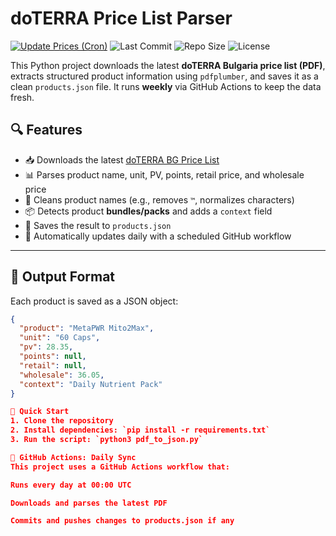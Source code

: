 # doTERRA Price List Parser

[![Update Prices (Cron)](https://github.com/chebishev/doTERRA/actions/workflows/update_json_files.yml/badge.svg)](https://github.com/chebishev/doTERRA/actions/workflows/update_json_files.yml)
![Last Commit](https://img.shields.io/github/last-commit/chebishev/doTERRA)
![Repo Size](https://img.shields.io/github/repo-size/chebishev/doTERRA)
![License](https://img.shields.io/github/license/chebishev/doTERRA)

This Python project downloads the latest **doTERRA Bulgaria price list (PDF)**, extracts structured product information using `pdfplumber`, and saves it as a clean `products.json` file. It runs **weekly** via GitHub Actions to keep the data fresh.

## 🔍 Features

- 📥 Downloads the latest [doTERRA BG Price List](https://media.doterra.com/bg/bg/forms/price-list.pdf)
- 📊 Parses product name, unit, PV, points, retail price, and wholesale price
- 🧼 Cleans product names (e.g., removes `™`, normalizes characters)
- 📦 Detects product **bundles/packs** and adds a `context` field
- 💾 Saves the result to `products.json`
- 🔁 Automatically updates daily with a scheduled GitHub workflow

---

## 📁 Output Format

Each product is saved as a JSON object:

```json
{
  "product": "MetaPWR Mito2Max",
  "unit": "60 Caps",
  "pv": 28.35,
  "points": null,
  "retail": null,
  "wholesale": 36.05,
  "context": "Daily Nutrient Pack"
}

🚀 Quick Start
1. Clone the repository
2. Install dependencies: `pip install -r requirements.txt`
3. Run the script: `python3 pdf_to_json.py`

📅 GitHub Actions: Daily Sync
This project uses a GitHub Actions workflow that:

Runs every day at 00:00 UTC

Downloads and parses the latest PDF

Commits and pushes changes to products.json if any